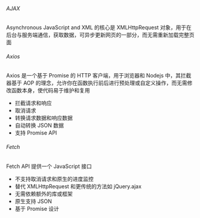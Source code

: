 ###### AJAX

Asynchronous JavaScript and XML 的核心是 XMLHttpRequest 对象，用于在后台与服务端通信，获取数据，可异步更新网页的一部分，而无需重新加载完整页面

###### Axios

Axios 是一个基于 Promise 的 HTTP 客户端，用于浏览器和 Nodejs 中，其拦截器基于 AOP 的理念，允许你在函数执行前后进行预处理或自定义操作，而无需修改函数本身，使代码易于维护和复用

- 拦截请求和响应
- 取消请求
- 转换请求数据和响应数据
- 自动转换 JSON 数据
- 支持 Promise API

###### Fetch

Fetch API 提供一个 JavaScript 接口

- 不支持取消请求和原生的进度监控
- 替代 XMLHttpRequest 和更传统的方法如 jQuery.ajax
- 无需依赖额外的库或框架
- 原生支持 JSON
- 基于 Promise 设计
